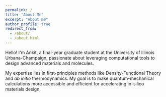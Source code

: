 ```yaml
---
permalink: /
title: "About Me"
excerpt: "About me"
author_profile: true
redirect_from: 
  - /about/
  - /about.html
---
```


Hello! I'm Ankit, a final-year graduate student at the University of Illinois Urbana-Champaign, passionate about leveraging computational tools to design advanced materials and molecules.

My expertise lies in first-principles methods like Density-Functional Theory and *ab initio* thermodynamics. My goal is to make quantum-mechanical calculations more accessible and efficient for accelerating in-silico materials design.

